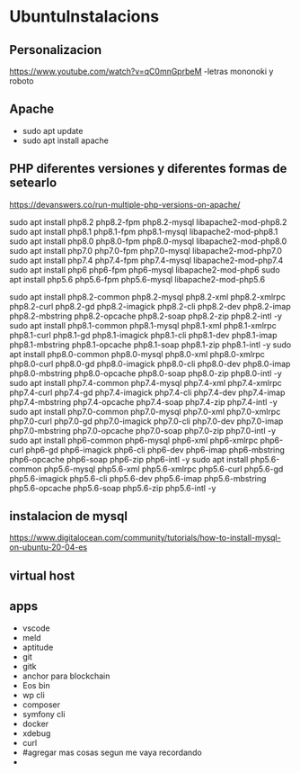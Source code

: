 # UbuntuInstalacions

## Personalizacion
https://www.youtube.com/watch?v=qC0mnGprbeM
-letras mononoki y roboto

## Apache
- sudo apt update
- sudo apt install apache

## PHP diferentes versiones y diferentes formas de setearlo
https://devanswers.co/run-multiple-php-versions-on-apache/

sudo apt install php8.2 php8.2-fpm php8.2-mysql libapache2-mod-php8.2
sudo apt install php8.1 php8.1-fpm php8.1-mysql libapache2-mod-php8.1
sudo apt install php8.0 php8.0-fpm php8.0-mysql libapache2-mod-php8.0
sudo apt install php7.0 php7.0-fpm php7.0-mysql libapache2-mod-php7.0
sudo apt install php7.4 php7.4-fpm php7.4-mysql libapache2-mod-php7.4
sudo apt install php6 php6-fpm php6-mysql libapache2-mod-php6
sudo apt install php5.6 php5.6-fpm php5.6-mysql libapache2-mod-php5.6

sudo apt install php8.2-common php8.2-mysql php8.2-xml php8.2-xmlrpc php8.2-curl php8.2-gd php8.2-imagick php8.2-cli php8.2-dev php8.2-imap php8.2-mbstring php8.2-opcache php8.2-soap php8.2-zip php8.2-intl -y
sudo apt install php8.1-common php8.1-mysql php8.1-xml php8.1-xmlrpc php8.1-curl php8.1-gd php8.1-imagick php8.1-cli php8.1-dev php8.1-imap php8.1-mbstring php8.1-opcache php8.1-soap php8.1-zip php8.1-intl -y
sudo apt install php8.0-common php8.0-mysql php8.0-xml php8.0-xmlrpc php8.0-curl php8.0-gd php8.0-imagick php8.0-cli php8.0-dev php8.0-imap php8.0-mbstring php8.0-opcache php8.0-soap php8.0-zip php8.0-intl -y
sudo apt install php7.4-common php7.4-mysql php7.4-xml php7.4-xmlrpc php7.4-curl php7.4-gd php7.4-imagick php7.4-cli php7.4-dev php7.4-imap php7.4-mbstring php7.4-opcache php7.4-soap php7.4-zip php7.4-intl -y
sudo apt install php7.0-common php7.0-mysql php7.0-xml php7.0-xmlrpc php7.0-curl php7.0-gd php7.0-imagick php7.0-cli php7.0-dev php7.0-imap php7.0-mbstring php7.0-opcache php7.0-soap php7.0-zip php7.0-intl -y
sudo apt install php6-common php6-mysql php6-xml php6-xmlrpc php6-curl php6-gd php6-imagick php6-cli php6-dev php6-imap php6-mbstring php6-opcache php6-soap php6-zip php6-intl -y
sudo apt install php5.6-common php5.6-mysql php5.6-xml php5.6-xmlrpc php5.6-curl php5.6-gd php5.6-imagick php5.6-cli php5.6-dev php5.6-imap php5.6-mbstring php5.6-opcache php5.6-soap php5.6-zip php5.6-intl -y


## instalacion de mysql
https://www.digitalocean.com/community/tutorials/how-to-install-mysql-on-ubuntu-20-04-es

## virtual host

## apps
- vscode
- meld
- aptitude
- git
- gitk
- anchor para blockchain
- Eos bin
- wp cli
- composer
- symfony cli
- docker
- xdebug
- curl
- #agregar mas cosas segun me vaya recordando
- 

